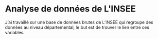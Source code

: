 # Analyse de données de L'INSEE
J’ai travaillé sur une base de données brutes de L’INSEE qui regroupe des données au niveau départemental, le but est de trouver le lien entre ces variables.
